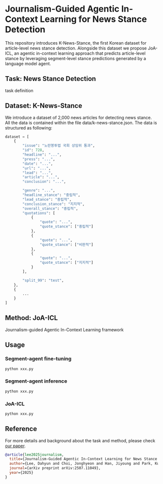 # Journalism-Guided Agentic In-Context Learning for News Stance Detection

This repository introduces K-News-Stance, the first Korean dataset for article-level news stance detection. Alongside this dataset we propose JoA-ICL, an agentic in-context learning approach that predicts article-level stance by leveraging segment-level stance predictions generated by a language model agent.

## Task: News Stance Detection
task definition

## Dataset: K-News-Stance
We introduce a dataset of 2,000 news articles for detecting news stance.
All the data is contained within the file data/k-news-stance.json. The data is structured as following:
```python
dataset = [
    {
        "issue": "노란봉투법 국회 상임위 통과",
        "id": 728,
        "headline": "...",
        "press": "...",
        "date": "...",
        "url": "...",
        "lead": "...",
        "article": "...",
        "conclusion": "...",

        "genre": "...",
        "headline_stance": "중립적",
        "lead_stance": "중립적",
        "conclusion_stance": "지지적",
        "overall_stance": "중립적",
        "quotations": [
            {
                "quote": "...",
                "quote_stance": ["중립적"]
            },
            {
                "quote": "...",
                "quote_stance": ["비판적"]
            },
            {
                "quote": "...",
                "quote_stance": ["지지적"]
            }
        ],

        "split_99": "test",
    },
    {
        ...
    }
]

```

## Method: JoA-ICL
Journalism-guided Agentic In-Context Learning framework

## Usage

### Segment-agent fine-tuning
```python
python xxx.py 
```
### Segment-agent inference
```python
python xxx.py 
```
### JoA-ICL
```python
python xxx.py 
```
## Reference
For more details and background about the task and method, please check [our paper](https://arxiv.org/pdf/2507.11049).

```bibtex
@article{lee2025journalism,
  title={Journalism-Guided Agentic In-Context Learning for News Stance Detection},
  author={Lee, Dahyun and Choi, Jonghyeon and Han, Jiyoung and Park, Kunwoo},
  journal={arXiv preprint arXiv:2507.11049},
  year={2025}
}
```
